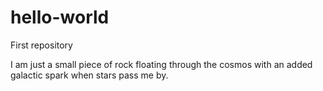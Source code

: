 # hello-world
First repository

I am just a small piece of rock floating through the cosmos with an added galactic spark when stars pass me by. 
